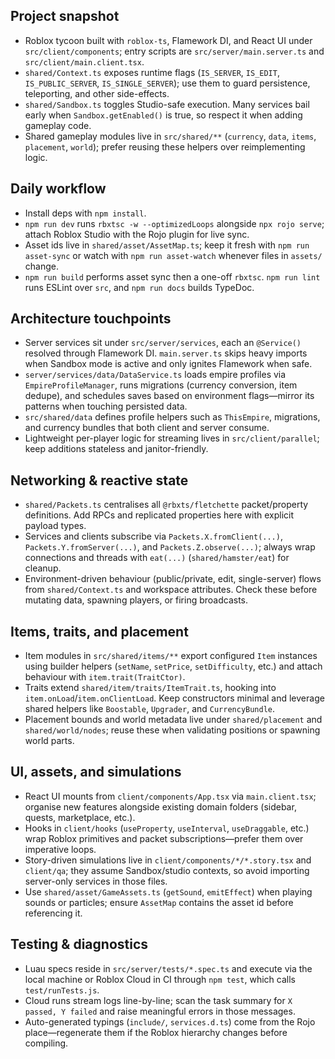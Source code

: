 ## Project snapshot
- Roblox tycoon built with `roblox-ts`, Flamework DI, and React UI under `src/client/components`; entry scripts are `src/server/main.server.ts` and `src/client/main.client.tsx`.
- `shared/Context.ts` exposes runtime flags (`IS_SERVER`, `IS_EDIT`, `IS_PUBLIC_SERVER`, `IS_SINGLE_SERVER`); use them to guard persistence, teleporting, and other side-effects.
- `shared/Sandbox.ts` toggles Studio-safe execution. Many services bail early when `Sandbox.getEnabled()` is true, so respect it when adding gameplay code.
- Shared gameplay modules live in `src/shared/**` (`currency`, `data`, `items`, `placement`, `world`); prefer reusing these helpers over reimplementing logic.

## Daily workflow
- Install deps with `npm install`.
- `npm run dev` runs `rbxtsc -w --optimizedLoops` alongside `npx rojo serve`; attach Roblox Studio with the Rojo plugin for live sync.
- Asset ids live in `shared/asset/AssetMap.ts`; keep it fresh with `npm run asset-sync` or watch with `npm run asset-watch` whenever files in `assets/` change.
- `npm run build` performs asset sync then a one-off `rbxtsc`. `npm run lint` runs ESLint over `src`, and `npm run docs` builds TypeDoc.

## Architecture touchpoints
- Server services sit under `src/server/services`, each an `@Service()` resolved through Flamework DI. `main.server.ts` skips heavy imports when Sandbox mode is active and only ignites Flamework when safe.
- `server/services/data/DataService.ts` loads empire profiles via `EmpireProfileManager`, runs migrations (currency conversion, item dedupe), and schedules saves based on environment flags—mirror its patterns when touching persisted data.
- `src/shared/data` defines profile helpers such as `ThisEmpire`, migrations, and currency bundles that both client and server consume.
- Lightweight per-player logic for streaming lives in `src/client/parallel`; keep additions stateless and janitor-friendly.

## Networking & reactive state
- `shared/Packets.ts` centralises all `@rbxts/fletchette` packet/property definitions. Add RPCs and replicated properties here with explicit payload types.
- Services and clients subscribe via `Packets.X.fromClient(...)`, `Packets.Y.fromServer(...)`, and `Packets.Z.observe(...)`; always wrap connections and threads with `eat(...)` (`shared/hamster/eat`) for cleanup.
- Environment-driven behaviour (public/private, edit, single-server) flows from `shared/Context.ts` and workspace attributes. Check these before mutating data, spawning players, or firing broadcasts.

## Items, traits, and placement
- Item modules in `src/shared/items/**` export configured `Item` instances using builder helpers (`setName`, `setPrice`, `setDifficulty`, etc.) and attach behaviour with `item.trait(TraitCtor)`.
- Traits extend `shared/item/traits/ItemTrait.ts`, hooking into `item.onLoad`/`item.onClientLoad`. Keep constructors minimal and leverage shared helpers like `Boostable`, `Upgrader`, and `CurrencyBundle`.
- Placement bounds and world metadata live under `shared/placement` and `shared/world/nodes`; reuse these when validating positions or spawning world parts.

## UI, assets, and simulations
- React UI mounts from `client/components/App.tsx` via `main.client.tsx`; organise new features alongside existing domain folders (sidebar, quests, marketplace, etc.).
- Hooks in `client/hooks` (`useProperty`, `useInterval`, `useDraggable`, etc.) wrap Roblox primitives and packet subscriptions—prefer them over imperative loops.
- Story-driven simulations live in `client/components/*/*.story.tsx` and `client/qa`; they assume Sandbox/studio contexts, so avoid importing server-only services in those files.
- Use `shared/asset/GameAssets.ts` (`getSound`, `emitEffect`) when playing sounds or particles; ensure `AssetMap` contains the asset id before referencing it.

## Testing & diagnostics
- Luau specs reside in `src/server/tests/*.spec.ts` and execute via the local machine or Roblox Cloud in CI through `npm test`, which calls `test/runTests.js`.
- Cloud runs stream logs line-by-line; scan the task summary for `X passed, Y failed` and raise meaningful errors in those messages.
- Auto-generated typings (`include/`, `services.d.ts`) come from the Rojo place—regenerate them if the Roblox hierarchy changes before compiling.